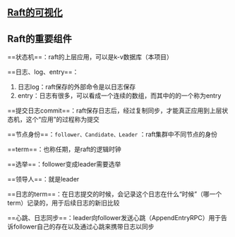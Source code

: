 ## [Raft的可视化](https://thesecretlivesofdata.com/raft/)

## Raft的重要组件

==状态机==：raft的上层应用，可以是k-v数据库（本项目）

==日志、log、entry==：

1. 日志log：raft保存的外部命令是以日志保存
2. entry：日志有很多，可以看成一个连续的数组，而其中的的一个称为entry

==提交日志commit==：raft保存日志后，经过复制同步，才能真正应用到上层状态机，这个“应用”的过程称为提交

==节点身份==：`follower、Candidate、Leader` ：raft集群中不同节点的身份

==term==：也称任期，是raft的逻辑时钟

==选举==：follower变成leader需要选举

==领导人==：就是leader

==日志的term==：在日志提交的时候，会记录这个日志在什么“时候”（哪一个term）记录的，用于后续日志的新旧比较

==心跳、日志同步==：leader向follower发送心跳（AppendEntryRPC）用于告诉follower自己的存在以及通过心跳来携带日志以同步

